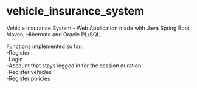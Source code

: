# vehicle_insurance_system
Vehicle Insurance System - Web Application made with Java Spring Boot, Maven, Hibernate and Oracle PL/SQL.

Functions implemented so far: <br>
-Register <br>
-Login <br>
-Account that stays logged in for the session duration <br>
-Register vehicles <br>
-Register policies <br>

